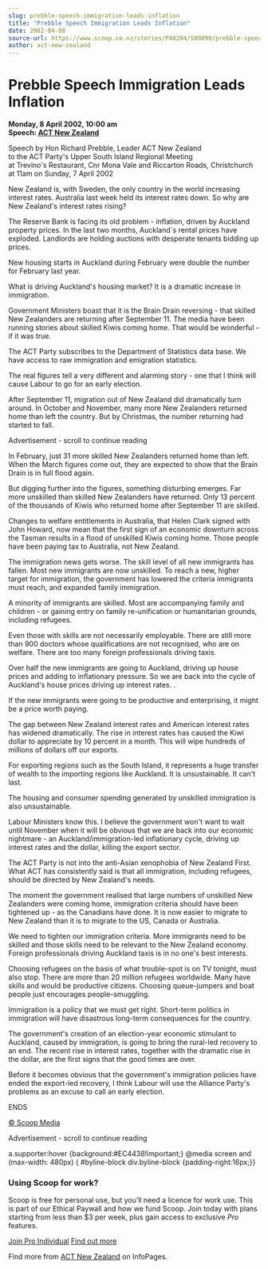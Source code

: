```yaml
---
slug: prebble-speech-immigration-leads-inflation
title: "Prebble Speech Immigration Leads Inflation"
date: 2002-04-08
source-url: https://www.scoop.co.nz/stories/PA0204/S00090/prebble-speech-immigration-leads-inflation.htm
author: act-new-zealand
---
```

Prebble Speech Immigration Leads Inflation
==========================================

**Monday, 8 April 2002, 10:00 am**  
**Speech: [ACT New Zealand](https://info.scoop.co.nz/ACT_New_Zealand)**

Speech by Hon Richard Prebble, Leader ACT New Zealand  
to the ACT Party's Upper South Island Regional Meeting  
at Trevino's Restaurant, Cnr Mona Vale and Riccarton Roads, Christchurch at 11am on Sunday, 7 April 2002

New Zealand is, with Sweden, the only country in the world increasing interest rates. Australia last week held its interest rates down. So why are New Zealand's interest rates rising?

The Reserve Bank is facing its old problem - inflation, driven by Auckland property prices. In the last two months, Auckland\`s rental prices have exploded. Landlords are holding auctions with desperate tenants bidding up prices.

New housing starts in Auckland during February were double the number for February last year.

What is driving Auckland's housing market? It is a dramatic increase in immigration.

Government Ministers boast that it is the Brain Drain reversing - that skilled New Zealanders are returning after September 11. The media have been running stories about skilled Kiwis coming home. That would be wonderful - if it was true.

The ACT Party subscribes to the Department of Statistics data base. We have access to raw immigration and emigration statistics.

The real figures tell a very different and alarming story - one that I think will cause Labour to go for an early election.

After September 11, migration out of New Zealand did dramatically turn around. In October and November, many more New Zealanders returned home than left the country. But by Christmas, the number returning had started to fall.

Advertisement - scroll to continue reading





In February, just 31 more skilled New Zealanders returned home than left. When the March figures come out, they are expected to show that the Brain Drain is in full flood again.

But digging further into the figures, something disturbing emerges. Far more unskilled than skilled New Zealanders have returned. Only 13 percent of the thousands of Kiwis who returned home after September 11 are skilled.

Changes to welfare entitlements in Australia, that Helen Clark signed with John Howard, now mean that the first sign of an economic downturn across the Tasman results in a flood of unskilled Kiwis coming home. Those people have been paying tax to Australia, not New Zealand.

The immigration news gets worse. The skill level of all new immigrants has fallen. Most new immigrants are now unskilled. To reach a new, higher target for immigration, the government has lowered the criteria immigrants must reach, and expanded family immigration.

A minority of immigrants are skilled. Most are accompanying family and children - or gaining entry on family re-unification or humanitarian grounds, including refugees.

Even those with skills are not necessarily employable. There are still more than 900 doctors whose qualifications are not recognised, who are on welfare. There are too many foreign professionals driving taxis.

Over half the new immigrants are going to Auckland, driving up house prices and adding to inflationary pressure. So we are back into the cycle of Auckland's house prices driving up interest rates. .

If the new immigrants were going to be productive and enterprising, it might be a price worth paying.

The gap between New Zealand interest rates and American interest rates has widened dramatically. The rise in interest rates has caused the Kiwi dollar to appreciate by 10 percent in a month. This will wipe hundreds of millions of dollars off our exports.

For exporting regions such as the South Island, it represents a huge transfer of wealth to the importing regions like Auckland. It is unsustainable. It can't last.

The housing and consumer spending generated by unskilled immigration is also unsustainable.

Labour Ministers know this. I believe the government won't want to wait until November when it will be obvious that we are back into our economic nightmare - an Auckland/immigration-led inflationary cycle, driving up interest rates and the dollar, killing the export sector.

The ACT Party is not into the anti-Asian xenophobia of New Zealand First. What ACT has consistently said is that all immigration, including refugees, should be directed by New Zealand's needs.

The moment the government realised that large numbers of unskilled New Zealanders were coming home, immigration criteria should have been tightened up - as the Canadians have done. It is now easier to migrate to New Zealand than it is to migrate to the US, Canada or Australia.

We need to tighten our immigration criteria. More immigrants need to be skilled and those skills need to be relevant to the New Zealand economy. Foreign professionals driving Auckland taxis is in no one's best interests.

Choosing refugees on the basis of what trouble-spot is on TV tonight, must also stop. There are more than 20 million refugees worldwide. Many have skills and would be productive citizens. Choosing queue-jumpers and boat people just encourages people-smuggling.

Immigration is a policy that we must get right. Short-term politics in immigration will have disastrous long-term consequences for the country.

The government's creation of an election-year economic stimulant to Auckland, caused by immigration, is going to bring the rural-led recovery to an end. The recent rise in interest rates, together with the dramatic rise in the dollar, are the first signs that the good times are over.

Before it becomes obvious that the government's immigration policies have ended the export-led recovery, I think Labour will use the Alliance Party's problems as an excuse to call an early election.

ENDS

[© Scoop Media](http://www.scoop.co.nz/about/terms.html)  

Advertisement - scroll to continue reading



a.supporter:hover {background:#EC4438!important;} @media screen and (max-width: 480px) { #byline-block div.byline-block {padding-right:16px;}}

### Using Scoop for work?

Scoop is free for personal use, but you’ll need a licence for work use. This is part of our Ethical Paywall and how we fund Scoop. Join today with plans starting from less than $3 per week, plus gain access to exclusive _Pro_ features.  
  
[Join Pro Individual](https://pro.scoop.co.nz/Individual/?from=ProIn24) [Find out more](https://pro.scoop.co.nz/using-scoop-for-work/?from=ProIn24)

Find more from [ACT New Zealand](https://info.scoop.co.nz/ACT_New_Zealand) on InfoPages.